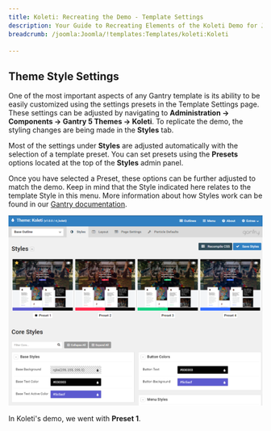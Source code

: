 ```yaml
---
title: Koleti: Recreating the Demo - Template Settings
description: Your Guide to Recreating Elements of the Koleti Demo for Joomla
breadcrumb: /joomla:Joomla/!templates:Templates/koleti:Koleti

---
```


Theme Style Settings
-----

One of the most important aspects of any Gantry template is its ability to be easily customized using the settings presets in the Template Settings page. These settings can be adjusted by navigating to **Administration -> Components -> Gantry 5 Themes -> Koleti**. To replicate the demo, the styling changes are being made in the **Styles** tab.

Most of the settings under **Styles** are adjusted automatically with the selection of a template preset. You can set presets using the **Presets** options located at the top of the **Styles** admin panel.

Once you have selected a Preset, these options can be further adjusted to match the demo. Keep in mind that the Style indicated here relates to the template Style in this menu. More information about how Styles work can be found in our [Gantry documentation](http://docs.gantry.org/gantry5/configure/styles).

![Style Settings](assets/style_1.png)

In Koleti's demo, we went with **Preset 1**. 